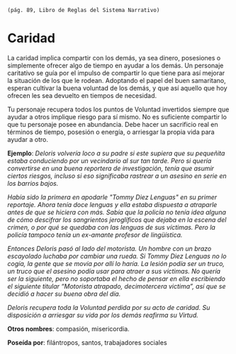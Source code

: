 `(pág. 89, Libro de Reglas del Sistema Narrativo)`

<h1>Caridad</h1>

La caridad implica compartir con los demás, ya sea dinero, posesiones o simplemente ofrecer algo de tiempo en ayudar a los demás. Un personaje caritativo se guía por el impulso de compartir lo que tiene para así mejorar la situación de los que le rodean. Adoptando el papel del buen samaritano, esperan cultivar la buena voluntad de los demás, y que así aquello que hoy ofrecen les sea devuelto en tiempos de necesidad.

Tu personaje recupera todos los puntos de Voluntad invertidos siempre que ayudar a otros implique riesgo para sí mismo. No es suficiente compartir lo que tu personaje posee en abundancia. Debe hacer un sacrificio real en términos de tiempo, posesión o energía, o arriesgar la propia vida para ayudar a otro.

<b>Ejemplo</b>: <i>Deloris volvería loco a su padre si este supiera que su pequeñita estaba conduciendo por un vecindario al sur tan tarde. Pero si quería convertirse en una buena reportera de investigación, tenía que asumir ciertos riesgos, incluso si eso significaba rastrear a un asesino en serie en los barrios bajos.

Había sido la primera en apodarle "Tommy Diez Lenguas" en su primer reportaje. Ahora tenía doce lenguas y ella estaba dispuesta a atraparle antes de que se hiciera con más. Sabía que la policía no tenía idea alguna de cómo descifrar los sangrientos jeroglíficos que dejaba en la escena del crimen, o por qué se quedaba con las lenguas de sus víctimas. Pero la policía tampoco tenía un ex-amante profesor de lingüística.

Entonces Deloris pasó al lado del motorista. Un hombre con un brazo escayolado luchaba por cambiar una rueda. Si Tommy Diez Lenguas no lo cogía, la gente que se movía por allí lo haría. La lesión podía ser un truco, un truco que el asesino podía usar para atraer a sus víctimas.  No quería ser la siguiente, pero no soportaba el hecho de pensar en ella escribiendo el siguiente titular “Motorista atrapado, decimotercera victima”, así que se decidió a hacer su buena obra del día.

Deloris recupera toda la Voluntad perdida por su acto de caridad. Su disposición a arriesgar su vida por los demás reafirma su Virtud.</i>

<b>Otros nombres</b>: compasión, misericordia.

<b>Poseída por</b>: filántropos, santos, trabajadores sociales
